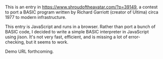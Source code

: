 This is an entry in https://www.shroudoftheavatar.com/?p=39149, a contest to port a BASIC program
written by Richard Garriott (creator of Ultima) circa 1977 to modern infrastructure.

This entry is JavaScript and runs in a browser. Rather than port a bunch of BASIC code, I decided
to write a simple BASIC interpreter in JavaScript using jison. It's not very fast, efficient, and
is missing a lot of error-checking, but it seems to work.

Demo URL forthcoming.
